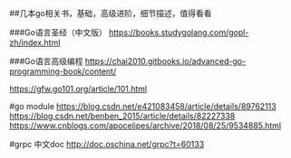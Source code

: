 ##几本go相关书，基础，高级进阶，细节描述，值得看看

###Go语言圣经（中文版）
https://books.studygolang.com/gopl-zh/index.html

###Go语言高级编程
https://chai2010.gitbooks.io/advanced-go-programming-book/content/

https://gfw.go101.org/article/101.html

#go module
https://blog.csdn.net/e421083458/article/details/89762113
https://blog.csdn.net/benben_2015/article/details/82227338
https://www.cnblogs.com/apocelipes/archive/2018/08/25/9534885.html

#grpc 中文doc
http://doc.oschina.net/grpc?t=60133